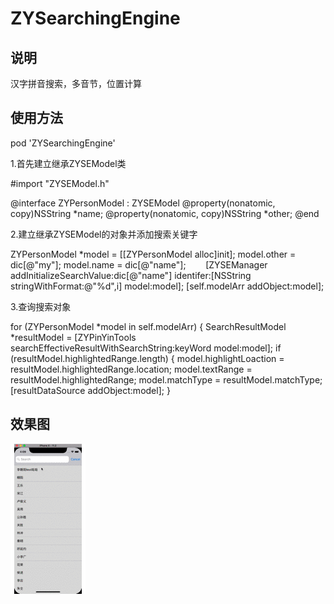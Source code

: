 # ZYSearchingEngine

说明
-----------------------------------
汉字拼音搜索，多音节，位置计算

使用方法
-----------------------------------
pod 'ZYSearchingEngine'

1.首先建立继承ZYSEModel类

#import "ZYSEModel.h"

@interface ZYPersonModel : ZYSEModel
@property(nonatomic, copy)NSString *name;
@property(nonatomic, copy)NSString *other;
@end

2.建立继承ZYSEModel的对象并添加搜索关键字

ZYPersonModel *model = [[ZYPersonModel alloc]init];
        model.other = dic[@"my"];
        model.name =  dic[@"name"];
        [ZYSEManager addInitializeSearchValue:dic[@"name"] identifer:[NSString stringWithFormat:@"%d",i] model:model];
        [self.modelArr addObject:model];

3.查询搜索对象

  for (ZYPersonModel *model in self.modelArr) {
         SearchResultModel *resultModel = [ZYPinYinTools searchEffectiveResultWithSearchString:keyWord model:model];
        if (resultModel.highlightedRange.length) {
            model.highlightLoaction = resultModel.highlightedRange.location;
            model.textRange = resultModel.highlightedRange;
            model.matchType = resultModel.matchType;
            [resultDataSource addObject:model];
        }
        
        
效果图
-----------------------------------
![baidu-images](https://github.com/xiaoyang521style/ZYSearchingEngine/blob/master/Resoures/ZYSearchingEngine.gif?raw=true) 
